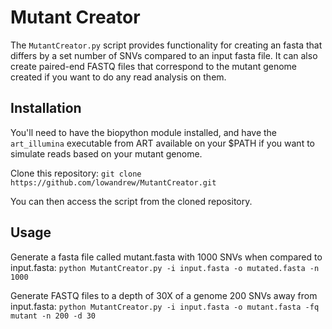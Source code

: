 # Mutant Creator

The `MutantCreator.py` script provides functionality for creating an fasta that differs by
a set number of SNVs compared to an input fasta file. It can also create paired-end FASTQ files
that correspond to the mutant genome created if you want to do any read analysis on them.

## Installation

You'll need to have the biopython module installed, and have the `art_illumina` executable from ART
available on your $PATH if you want to simulate reads based on your mutant genome.

Clone this repository: `git clone https://github.com/lowandrew/MutantCreator.git`

You can then access the script from the cloned repository.

## Usage

Generate a fasta file called mutant.fasta with 1000 SNVs when compared to input.fasta: `python MutantCreator.py -i input.fasta -o mutated.fasta -n 1000`

Generate FASTQ files to a depth of 30X of a genome 200 SNVs away from input.fasta: `python MutantCreator.py -i input.fasta -o mutant.fasta -fq mutant -n 200 -d 30`

